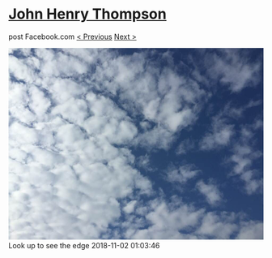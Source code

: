 # [John Henry Thompson](../README.md)
post Facebook.com
[< Previous](2018-11-02-3.md) [Next >](2018-11-01-1.md)

[![](../media/2018-11-02/Timeline-Photos-Look-up-to-see-the-edge.jpg)](../README.md)
Look up to see the edge
2018-11-02 01:03:46